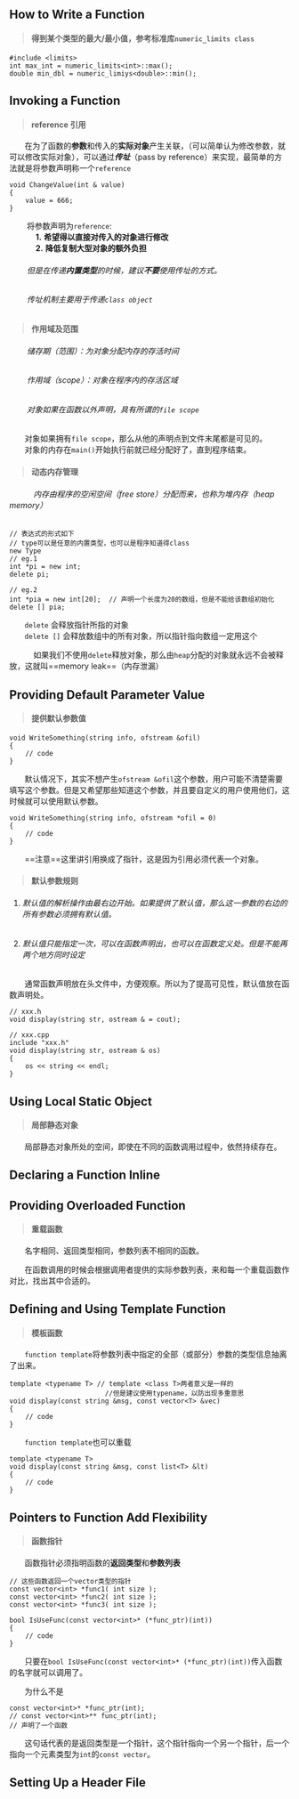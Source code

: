 ## How to Write a Function

>#### 得到某个类型的最大/最小值，参考标准库`numeric_limits class`
```
#include <limits>
int max_int = numeric_limits<int>::max();
double min_dbl = numeric_limiys<double>::min();
```

## Invoking a Function

>#### reference 引用

&nbsp;&nbsp;&nbsp;&nbsp;&nbsp;&nbsp;&nbsp;在为了函数的**参数**和传入的**实际对象**产生关联，（可以简单认为修改参数，就可以修改实际对象），可以通过***传址***（pass by reference）来实现，最简单的方法就是将参数声明称一个`reference`
```
void ChangeValue(int & value)
{
    value = 666;
}
```
&nbsp;&nbsp;&nbsp;&nbsp;&nbsp;&nbsp;&nbsp;&nbsp;将参数声明为`reference`:  
&nbsp;&nbsp;&nbsp;&nbsp;&nbsp;&nbsp;&nbsp;&nbsp;&nbsp;&nbsp;&nbsp; **1.** **希望得以直接对传入的对象进行修改**  
&nbsp;&nbsp;&nbsp;&nbsp;&nbsp;&nbsp;&nbsp;&nbsp;&nbsp;&nbsp;&nbsp; **2.** **降低复制大型对象的额外负担** 

###### &nbsp;&nbsp;&nbsp;&nbsp;&nbsp;&nbsp;&nbsp;&nbsp;但是在传递***内置类型***的时候，建议***不要***使用传址的方式。
###### &nbsp;&nbsp;&nbsp;&nbsp;&nbsp;&nbsp;&nbsp;&nbsp;传址机制主要用于传递`class object`

>#### 作用域及范围
###### &nbsp;&nbsp;&nbsp;&nbsp;&nbsp;&nbsp;&nbsp;&nbsp;储存期（范围）：为对象分配内存的存活时间
###### &nbsp;&nbsp;&nbsp;&nbsp;&nbsp;&nbsp;&nbsp;&nbsp;作用域（scope）：对象在程序内的存活区域
###### &nbsp;&nbsp;&nbsp;&nbsp;&nbsp;&nbsp;&nbsp;&nbsp;对象如果在函数以外声明，具有所谓的`file scope`  
&nbsp;&nbsp;&nbsp;&nbsp;&nbsp;&nbsp;&nbsp;对象如果拥有`file scope`，那么从他的声明点到文件末尾都是可见的。  
&nbsp;&nbsp;&nbsp;&nbsp;&nbsp;&nbsp;&nbsp;对象的内存在`main()`开始执行前就已经分配好了，直到程序结束。

>#### 动态内存管理
###### &nbsp;&nbsp;&nbsp;&nbsp;&nbsp;&nbsp;&nbsp;&nbsp;&nbsp;&nbsp;&nbsp;内存由程序的空闲空间（free store）分配而来，也称为堆内存（heap memory）
```
// 表达式的形式如下
// type可以是任意的内置类型，也可以是程序知道得class
new Type
// eg.1
int *pi = new int;
delete pi;

// eg.2
int *pia = new int[20];  // 声明一个长度为20的数组，但是不能给该数组初始化
delete [] pia;
```
&nbsp;&nbsp;&nbsp;&nbsp;&nbsp;&nbsp;&nbsp;`delete` 会释放指针所指的对象  
&nbsp;&nbsp;&nbsp;&nbsp;&nbsp;&nbsp;&nbsp;`delete []` 会释放数组中的所有对象，所以指针指向数组一定用这个  

&nbsp;&nbsp;&nbsp;&nbsp;&nbsp;&nbsp;&nbsp;&nbsp;&nbsp;&nbsp;&nbsp;如果我们不使用`delete`释放对象，那么由`heap`分配的对象就永远不会被释放，这就叫==memory leak==（内存泄漏）

## Providing Default Parameter Value

>#### 提供默认参数值
```
void WriteSomething(string info, ofstream &ofil)
{
    // code
}
```
&nbsp;&nbsp;&nbsp;&nbsp;&nbsp;&nbsp;&nbsp;默认情况下，其实不想产生`ofstream &ofil`这个参数，用户可能不清楚需要填写这个参数。但是又希望那些知道这个参数，并且要自定义的用户使用他们，这时候就可以使用默认参数。
```
void WriteSomething(string info, ofstream *ofil = 0)
{
    // code
}
```
&nbsp;&nbsp;&nbsp;&nbsp;&nbsp;&nbsp;&nbsp;==注意==这里讲引用换成了指针，这是因为引用必须代表一个对象。

>#### 默认参数规则
1. ###### 默认值的解析操作由最右边开始。如果提供了默认值，那么这一参数的右边的所有参数必须拥有默认值。
1. ###### 默认值只能指定一次，可以在函数声明出，也可以在函数定义处。但是不能再两个地方同时设定
&nbsp;&nbsp;&nbsp;&nbsp;&nbsp;&nbsp;&nbsp;通常函数声明放在头文件中，方便观察。所以为了提高可见性，默认值放在函数声明处。
```
// xxx.h
void display(string str, ostream & = cout);
```
```
// xxx.cpp
include "xxx.h"
void display(string str, ostream & os)
{
    os << string << endl;
}
```
## Using Local Static Object

>#### 局部静态对象
&nbsp;&nbsp;&nbsp;&nbsp;&nbsp;&nbsp;&nbsp;局部静态对象所处的空间，即使在不同的函数调用过程中，依然持续存在。

## Declaring a Function Inline


## Providing Overloaded Function

>#### 重载函数
&nbsp;&nbsp;&nbsp;&nbsp;&nbsp;&nbsp;&nbsp;名字相同、返回类型相同，参数列表不相同的函数。

&nbsp;&nbsp;&nbsp;&nbsp;&nbsp;&nbsp;&nbsp;在函数调用的时候会根据调用者提供的实际参数列表，来和每一个重载函数作对比，找出其中合适的。

## Defining and Using Template Function

>#### 模板函数
&nbsp;&nbsp;&nbsp;&nbsp;&nbsp;&nbsp;&nbsp;`function template`将参数列表中指定的全部（或部分）参数的类型信息抽离了出来。
```
template <typename T> // template <class T>两者意义是一样的
                        //但是建议使用typename，以防出现多重意思
void display(const string &msg, const vector<T> &vec)
{
    // code
}
```
&nbsp;&nbsp;&nbsp;&nbsp;&nbsp;&nbsp;&nbsp;`function template`也可以重载
```
template <typename T>
void display(const string &msg, const list<T> &lt)
{
    // code
}
```
## Pointers to Function Add Flexibility

>#### 函数指针
&nbsp;&nbsp;&nbsp;&nbsp;&nbsp;&nbsp;&nbsp;函数指针必须指明函数的**返回类型**和**参数列表**
```
// 这些函数返回一个vector类型的指针
const vector<int> *func1( int size );
const vector<int> *func2( int size );
const vector<int> *func3( int size );

bool IsUseFunc(const vector<int>* (*func_ptr)(int))
{
    // code
}
```
&nbsp;&nbsp;&nbsp;&nbsp;&nbsp;&nbsp;&nbsp;只要在`bool IsUseFunc(const vector<int>* (*func_ptr)(int))`传入函数的名字就可以调用了。  

&nbsp;&nbsp;&nbsp;&nbsp;&nbsp;&nbsp;&nbsp;为什么不是
```
const vector<int>* *func_ptr(int);
// const vector<int>** func_ptr(int);
// 声明了一个函数
```
&nbsp;&nbsp;&nbsp;&nbsp;&nbsp;&nbsp;&nbsp;这句话代表的是返回类型是一个指针，这个指针指向一个另一个指针，后一个指向一个元素类型为`int`的`const vector`。

## Setting Up a Header File
